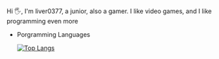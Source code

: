 Hi 🖐, I'm liver0377, a junior, also a gamer. I like video games, and I like programming even more



- Porgramming Languages

  [![Top Langs](https://github-readme-stats.vercel.app/api/top-langs/?username=liver0377&hide=html,javascript,css&layout=compact)](https://github.com/anuraghazra/github-readme-stats)

  

